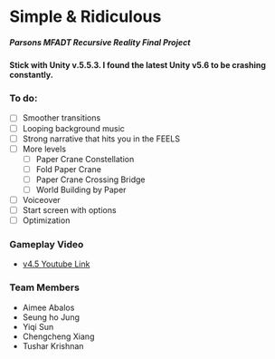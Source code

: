 # Simple & Ridiculous
##### Parsons MFADT Recursive Reality Final Project

#### Stick with Unity v.5.5.3. I found the latest Unity v5.6 to be crashing constantly.

### To do:
- [ ] Smoother transitions
- [ ] Looping background music
- [ ] Strong narrative that hits you in the FEELS
- [ ] More levels
	- [ ] Paper Crane Constellation
	- [ ] Fold Paper Crane
	- [ ] Paper Crane Crossing Bridge
	- [ ] World Building by Paper
- [ ] Voiceover
- [ ] Start screen with options
- [ ] Optimization

### Gameplay Video
* [v4.5 Youtube Link](https://youtu.be/mzsn_v6QYa4)

### Team Members
* Aimee Abalos
* Seung ho Jung
* Yiqi Sun
* Chengcheng Xiang
* Tushar Krishnan
